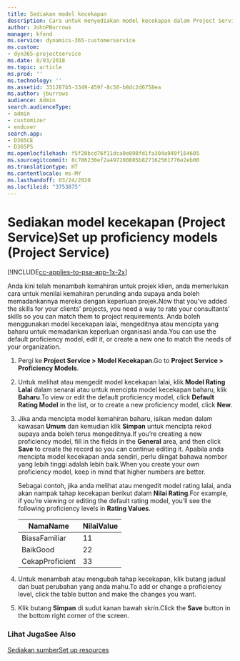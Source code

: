 ```yaml
---
title: Sediakan model kecekapan
description: Cara untuk menyediakan model kecekapan dalam Project Service
author: JohnPBurrows
manager: kfend
ms.service: dynamics-365-customerservice
ms.custom:
- dyn365-projectservice
ms.date: 8/03/2018
ms.topic: article
ms.prod: ''
ms.technology: ''
ms.assetid: 331287b5-3349-459f-8c50-b8dc2d6758ea
ms.author: jburrows
audience: Admin
search.audienceType:
- admin
- customizer
- enduser
search.app:
- D365CE
- D365PS
ms.openlocfilehash: f5f20bcd76f11dca0e098fd1fa304a949f164605
ms.sourcegitcommit: 8c786230ef2a497280885b827162561776e2eb00
ms.translationtype: HT
ms.contentlocale: ms-MY
ms.lasthandoff: 03/24/2020
ms.locfileid: "3753875"
---
```

# <a name="set-up-proficiency-models-project-service"></a><span data-ttu-id="de93f-103">Sediakan model kecekapan (Project Service)</span><span class="sxs-lookup"><span data-stu-id="de93f-103">Set up proficiency models (Project Service)</span></span>

[!INCLUDE[cc-applies-to-psa-app-1x-2x](../includes/cc-applies-to-psa-app-1x-2x.md)]

<span data-ttu-id="de93f-104">Anda kini telah menambah kemahiran untuk projek klien, anda memerlukan cara untuk menilai kemahiran perunding anda supaya anda boleh memadankannya mereka dengan keperluan projek.</span><span class="sxs-lookup"><span data-stu-id="de93f-104">Now that you’ve added the skills for your clients’ projects, you need a way to rate your consultants’ skills so you can match them to project requirements.</span></span> <span data-ttu-id="de93f-105">Anda boleh menggunakan model kecekapan lalai, mengeditnya atau mencipta yang baharu untuk memadankan keperluan organisasi anda.</span><span class="sxs-lookup"><span data-stu-id="de93f-105">You can use the default proficiency model, edit it, or create a new one to match the needs of your organization.</span></span>  
  
1.  <span data-ttu-id="de93f-106">Pergi ke **Project Service > Model Kecekapan**.</span><span class="sxs-lookup"><span data-stu-id="de93f-106">Go to **Project Service > Proficiency Models**.</span></span>  
  
2.  <span data-ttu-id="de93f-107">Untuk melihat atau mengedit model kecekapan lalai, klik **Model Rating Lalai** dalam senarai atau untuk mencipta model kecekapan baharu, klik **Baharu**.</span><span class="sxs-lookup"><span data-stu-id="de93f-107">To view or edit the default proficiency model, click **Default Rating Model** in the list, or to create a new proficiency model, click **New**.</span></span>  
  
3.  <span data-ttu-id="de93f-108">Jika anda mencipta model kemahiran baharu, isikan medan dalam kawasan **Umum** dan kemudian klik **Simpan** untuk mencipta rekod supaya anda boleh terus mengeditnya.</span><span class="sxs-lookup"><span data-stu-id="de93f-108">If you’re creating a new proficiency model, fill in the fields in the **General** area, and then click **Save** to create the record so you can continue editing it.</span></span> <span data-ttu-id="de93f-109">Apabila anda mencipta model kecekapan anda sendiri, perlu diingat bahawa nombor yang lebih tinggi adalah lebih baik.</span><span class="sxs-lookup"><span data-stu-id="de93f-109">When you create your own proficiency model, keep in mind that higher numbers are better.</span></span>  
  
     <span data-ttu-id="de93f-110">Sebagai contoh, jika anda melihat atau mengedit model rating lalai, anda akan nampak tahap kecekapan berikut dalam **Nilai Rating**.</span><span class="sxs-lookup"><span data-stu-id="de93f-110">For example, if you’re viewing or editing the default rating model, you’ll see the following proficiency levels in **Rating Values**.</span></span>  
  
    |<span data-ttu-id="de93f-111">Nama</span><span class="sxs-lookup"><span data-stu-id="de93f-111">Name</span></span>|<span data-ttu-id="de93f-112">Nilai</span><span class="sxs-lookup"><span data-stu-id="de93f-112">Value</span></span>|  
    |----------|-----------|  
    |<span data-ttu-id="de93f-113">Biasa</span><span class="sxs-lookup"><span data-stu-id="de93f-113">Familiar</span></span>|<span data-ttu-id="de93f-114">1</span><span class="sxs-lookup"><span data-stu-id="de93f-114">1</span></span>|  
    |<span data-ttu-id="de93f-115">Baik</span><span class="sxs-lookup"><span data-stu-id="de93f-115">Good</span></span>|<span data-ttu-id="de93f-116">2</span><span class="sxs-lookup"><span data-stu-id="de93f-116">2</span></span>|  
    |<span data-ttu-id="de93f-117">Cekap</span><span class="sxs-lookup"><span data-stu-id="de93f-117">Proficient</span></span>|<span data-ttu-id="de93f-118">3</span><span class="sxs-lookup"><span data-stu-id="de93f-118">3</span></span>|  
  
4.  <span data-ttu-id="de93f-119">Untuk menambah atau mengubah tahap kecekapan, klik butang jadual dan buat perubahan yang anda mahu.</span><span class="sxs-lookup"><span data-stu-id="de93f-119">To add or change a proficiency level, click the table button and make the changes you want.</span></span>  
  
5.  <span data-ttu-id="de93f-120">Klik butang **Simpan** di sudut kanan bawah skrin.</span><span class="sxs-lookup"><span data-stu-id="de93f-120">Click the **Save** button in the bottom right corner of the screen.</span></span>  
  
### <a name="see-also"></a><span data-ttu-id="de93f-121">Lihat Juga</span><span class="sxs-lookup"><span data-stu-id="de93f-121">See Also</span></span>  
 [<span data-ttu-id="de93f-122">Sediakan sumber</span><span class="sxs-lookup"><span data-stu-id="de93f-122">Set up resources</span></span>](../project-service/set-up-resources.md)

